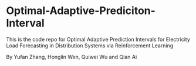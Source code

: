 # Optimal-Adaptive-Prediciton-Interval
This is the code repo for Optimal Adaptive Prediction Intervals for Electricity Load Forecasting in Distribution Systems via Reinforcement Learning

By Yufan Zhang, Honglin Wen, Quiwei Wu and Qian Ai
